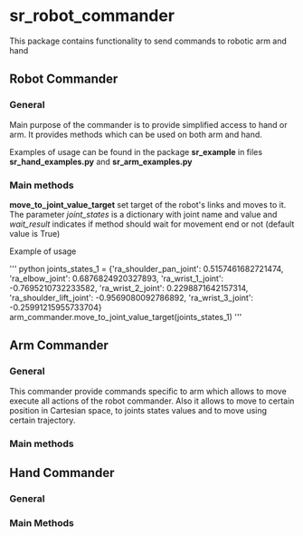 # sr_robot_commander
This package contains functionality to send commands to robotic arm and hand


## Robot Commander

### General

Main purpose of the commander is to provide simplified access to hand or arm.
It provides methods which can be used on both arm and hand.

Examples of usage can be found in the package **sr_example** in files **sr_hand_examples.py** and **sr_arm_examples.py**

### Main methods
 
**move_to_joint_value_target** set target of the robot's links and moves to it. 
The parameter *joint_states* is a dictionary with joint name and value and *wait_result* indicates if method should wait for movement end or not (default value is True)

Example of usage 

''' python
joints_states_1 = {'ra_shoulder_pan_joint': 0.5157461682721474, 'ra_elbow_joint': 0.6876824920327893,
                   'ra_wrist_1_joint': -0.7695210732233582, 'ra_wrist_2_joint': 0.2298871642157314,
                   'ra_shoulder_lift_joint': -0.9569080092786892, 'ra_wrist_3_joint': -0.25991215955733704}
arm_commander.move_to_joint_value_target(joints_states_1)
'''

## Arm Commander

### General

This commander provide commands specific to arm which allows to move execute all actions of the robot commander.
Also it allows to move to certain position in Cartesian space, to joints states values and to move using certain trajectory.
 

### Main methods


## Hand Commander
 
### General

### Main Methods
 
 